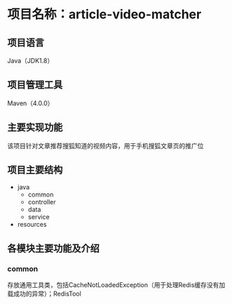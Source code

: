 # 项目名称：article-video-matcher
## 项目语言
Java（JDK1.8）
## 项目管理工具
Maven（4.0.0）
## 主要实现功能
该项目针对文章推荐搜狐知道的视频内容，用于手机搜狐文章页的推广位
## 项目主要结构
* java
  * common
  * controller
  * data
  * service
* resources
## 各模块主要功能及介绍
### common
存放通用工具类，包括CacheNotLoadedException（用于处理Redis缓存没有加载成功的异常）；RedisTool


